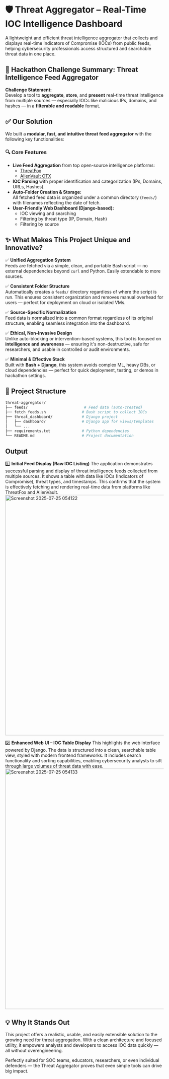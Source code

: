 # 🛡️ Threat Aggregator – Real-Time IOC Intelligence Dashboard

A lightweight and efficient threat intelligence aggregator that collects and displays real-time Indicators of Compromise (IOCs) from public feeds, helping cybersecurity professionals access structured and searchable threat data in one place.



## 🚀 Hackathon Challenge Summary: Threat Intelligence Feed Aggregator

**Challenge Statement:**  
Develop a tool to **aggregate**, **store**, and **present** real-time threat intelligence from multiple sources — especially IOCs like malicious IPs, domains, and hashes — in a **filterable and readable** format.



## ✅ Our Solution

We built a **modular, fast, and intuitive threat feed aggregator** with the following key functionalities:

### 🔍 Core Features
- **Live Feed Aggregation** from top open-source intelligence platforms:
  - [ThreatFox](https://threatfox.abuse.ch)
  - [AlienVault OTX](https://otx.alienvault.com)
- **IOC Parsing** with proper identification and categorization (IPs, Domains, URLs, Hashes).
- **Auto-Folder Creation & Storage:**  
  All fetched feed data is organized under a common directory (`feeds/`) with filenames reflecting the date of fetch.
- **User-Friendly Web Dashboard (Django-based):**
  - IOC viewing and searching
  - Filtering by threat type (IP, Domain, Hash)
  - Filtering by source



## ✨ What Makes This Project Unique and Innovative?

✅ **Unified Aggregation System**  
Feeds are fetched via a simple, clean, and portable Bash script — no external dependencies beyond `curl` and Python. Easily extendable to more sources.

✅ **Consistent Folder Structure**  
Automatically creates a `feeds/` directory regardless of where the script is run. This ensures consistent organization and removes manual overhead for users — perfect for deployment on cloud or isolated VMs.

✅ **Source-Specific Normalization**  
Feed data is normalized into a common format regardless of its original structure, enabling seamless integration into the dashboard.

✅ **Ethical, Non-Invasive Design**  
Unlike auto-blocking or intervention-based systems, this tool is focused on **intelligence and awareness** — ensuring it's non-destructive, safe for researchers, and usable in controlled or audit environments.

✅ **Minimal & Effective Stack**  
Built with **Bash + Django**, this system avoids complex ML, heavy DBs, or cloud dependencies — perfect for quick deployment, testing, or demos in hackathon settings.



## 📁 Project Structure

```bash
threat-aggregator/
├── feeds/                         # Feed data (auto-created)
├── fetch_feeds.sh                # Bash script to collect IOCs
├── threat_dashboard/             # Django project
│   ├── dashboard/                # Django app for views/templates
│   └── ...
├── requirements.txt              # Python dependencies
└── README.md                     # Project documentation
```

## Output
1️⃣ **Initial Feed Display (Raw IOC Listing)**
The application demonstrates successful parsing and display of threat intelligence feeds collected from multiple sources. It shows a table with data like IOCs (Indicators of Compromise), threat types, and timestamps. This confirms that the system is effectively fetching and rendering real-time data from platforms like ThreatFox and AlienVault.
<img width="1260" height="764" alt="Screenshot 2025-07-25 054122" src="https://github.com/user-attachments/assets/e1f796f2-105d-43f6-9a38-2fe07b019ead" />


2️⃣ **Enhanced Web UI – IOC Table Display**
This highlights the web interface powered by Django. The data is structured into a clean, searchable table view, styled with modern frontend frameworks. It includes search functionality and sorting capabilities, enabling cybersecurity analysts to sift through large volumes of threat data with ease.
<img width="1237" height="764" alt="Screenshot 2025-07-25 054133" src="https://github.com/user-attachments/assets/c3992811-f914-44ec-afa2-bb63962f9d5b" />


## 💡 Why It Stands Out
This project offers a realistic, usable, and easily extensible solution to the growing need for threat aggregation. With a clean architecture and focused utility, it empowers analysts and developers to access IOC data quickly — all without overengineering.

Perfectly suited for SOC teams, educators, researchers, or even individual defenders — the Threat Aggregator proves that even simple tools can drive big impact.

